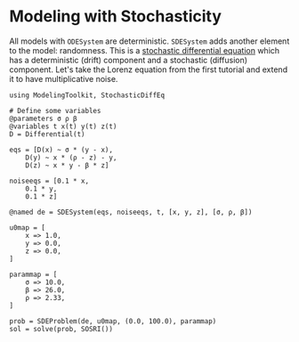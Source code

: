 # Modeling with Stochasticity

All models with `ODESystem` are deterministic. `SDESystem` adds another element
to the model: randomness. This is a
[stochastic differential equation](https://en.wikipedia.org/wiki/Stochastic_differential_equation)
which has a deterministic (drift) component and a stochastic (diffusion)
component. Let's take the Lorenz equation from the first tutorial and extend
it to have multiplicative noise.

```@example SDE
using ModelingToolkit, StochasticDiffEq

# Define some variables
@parameters σ ρ β
@variables t x(t) y(t) z(t)
D = Differential(t)

eqs = [D(x) ~ σ * (y - x),
    D(y) ~ x * (ρ - z) - y,
    D(z) ~ x * y - β * z]

noiseeqs = [0.1 * x,
    0.1 * y,
    0.1 * z]

@named de = SDESystem(eqs, noiseeqs, t, [x, y, z], [σ, ρ, β])

u0map = [
    x => 1.0,
    y => 0.0,
    z => 0.0,
]

parammap = [
    σ => 10.0,
    β => 26.0,
    ρ => 2.33,
]

prob = SDEProblem(de, u0map, (0.0, 100.0), parammap)
sol = solve(prob, SOSRI())
```
